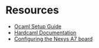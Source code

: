 # Resources

* [Ocaml Setup Guide](/setup.md)
* [Hardcaml Documentation](/hardcaml-docs/index.html)
* [Configuring the Nexys A7 board](/running_remotely.md)
